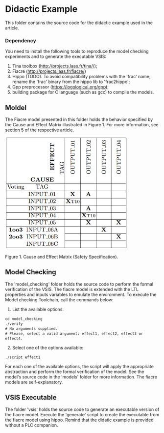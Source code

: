 # Didactic Example

This folder contains the source code for the didactic example used in the article.

### Dependency

You need to install the following tools to reproduce the model checking experiments and to generate the executable VSIS:

1. Tina toolbox (http://projects.laas.fr/tina//);
2. Fiacre (http://projects.laas.fr/fiacre/)
3. Hippo (TODO). To avoid compatibility problems with the 'frac' name, rename the 'frac' binary from the hippo lib to 'frac2hippo';
4. Gpp preprocessor (https://logological.org/gpp);
5. building package for C language (such as gcc) to compile the models.

## Moldel

The Fiacre model presented in this folder holds the behavior specified by the Cause and Effect Matrix illustrated in Figure 1. For more information, see section 5 of the respective article.

![MCE](../../imgs/mce_example.png)

Figure 1. Cause and Effect Matrix (Safety Specification).

## Model Checking

The 'model_checking' folder holds the source code to perform the formal verification of the VSIS. The fiacre model is extended with the LTL properties and inputs variables to emulate the environment. To execute the Model checking Toolchain, call the commands below:

1. List the available options:

```
cd model_checking
./verify
# No arguments supplied.
# Please, select a valid argument: effect1, effect2, effect3 or effect4.
```

2. Select one of the options available:

```
./script effect1
```

For each one of the available options, the script will apply the appropriate abstraction and perform the formal verification of the model. See the model's source code in the 'models' folder for more information. The fiacre models are self-explanatory.

## VSIS Executable

The folder 'vsis' holds the source code to generate an executable version of the fiacre model. Execute the 'generate' script to create the executable from the fiacre model using hippo. Remind that the didatic example is provided without a PLC companion.
